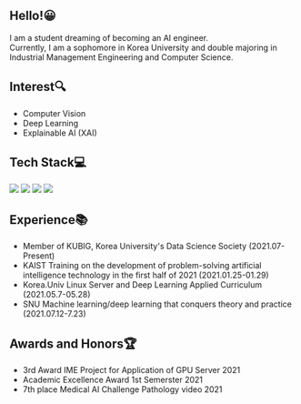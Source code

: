 ## Hello!:grinning:
I am a student dreaming of becoming an AI engineer.   
Currently, I am a sophomore in Korea University and double majoring in Industrial Management Engineering and Computer Science.

## Interest:mag:
- Computer Vision
- Deep Learning
- Explainable AI (XAI)

## Tech Stack:computer:
<img src="https://img.shields.io/badge/python-3776AB?style=flat-square&logo=Python&logoColor=white"/> <img src="https://img.shields.io/badge/R-276DC3?style=flat-square&logo=R&logoColor=white"/>
<img src="https://img.shields.io/badge/PyTorch-EE4C2C?style=flat-square&logo=PyTorch&logoColor=black"/>
<img src="https://img.shields.io/badge/TensorFlow-FF6F00?style=flat-square&logo=TensorFlow&logoColor=black"/>

## Experience:books:
- Member of KUBIG, Korea University's Data Science Society (2021.07-Present)
- KAIST Training on the development of problem-solving artificial intelligence technology in the first half of 2021 (2021.01.25-01.29)
- Korea.Univ Linux Server and Deep Learning Applied Curriculum (2021.05.7-05.28)
- SNU Machine learning/deep learning that conquers theory and practice (2021.07.12-7.23)

## Awards and Honors:trophy:
- 3rd Award IME Project for Application of GPU Server 2021
- Academic Excellence Award 1st Semerster 2021
- 7th place Medical AI Challenge Pathology video 2021
